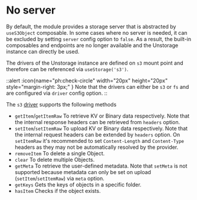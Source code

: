 # No server

By default, the module provides a storage server that is abstracted by `useS3Object` composable. In some cases where no server is needed, it can be excluded by setting `server` config option to `false`. As a result, the built-in composables and endpoints are no longer available and the Unstorage instance can directly be used.

The drivers of the Unstorage instance are defined on `s3` mount point and therefore can be referenced via `useStorage('s3')`.

::alert
:icon{name="ph:check-circle" width="20px" height="20px" style="margin-right: 3px;" }
Note that the drivers can either be `s3` or `fs` and are configured via `driver` config option.
::

The `s3` [driver](https://github.com/becem-gharbi/nuxt-s3/blob/main/src/runtime/server/utils/s3Driver.ts) supports the following methods

- `getItem`/`getItemRaw` To retrieve KV or Binary data respectively. Note that the internal response headers can be retrieved from `headers` option.
- `setItem`/`setItemRaw` To upload KV or Binary data respectively. Note that the internal request headers can be extended by `headers` option. On `setItemRaw` it's recommended to set `Content-Length` and `Content-Type` headers as they may not be automatically resolved by the provider.
- `removeItem` To delete a single Object.
- `clear` To delete multiple Objects.
- `getMeta` To retrieve the user-defined metadata. Note that `setMeta` is not supported because metadata can only be set on upload (`setItem`/`setItemRaw`) via `meta` option.
- `getKeys` Gets the keys of objects in a specific folder.
- `hasItem` Checks if the object exists.
